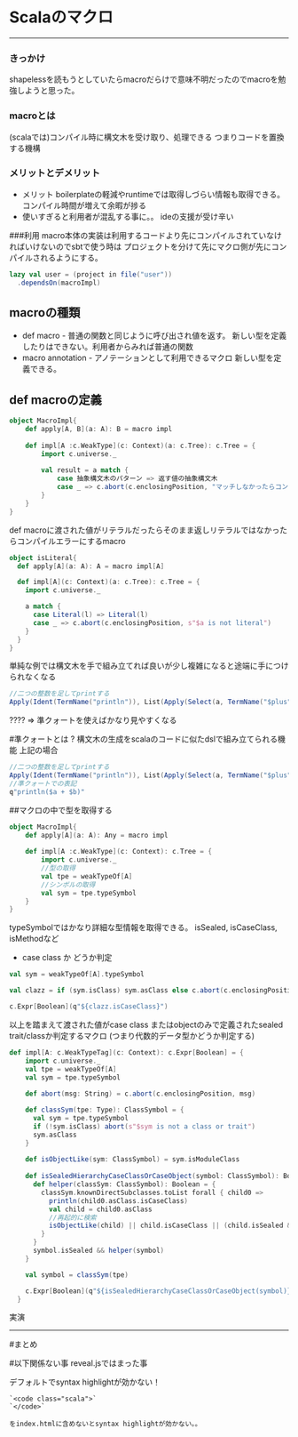 # Scalaのマクロ
________



### きっかけ
shapelessを読もうとしていたらmacroだらけで意味不明だったのでmacroを勉強しようと思った。



### macroとは
(scalaでは)コンパイル時に構文木を受け取り、処理できる
つまりコードを置換する機構



### メリットとデメリット
* メリット  boilerplateの軽減やruntimeでは取得しづらい情報も取得できる。 コンパイル時間が増えて余暇が捗る
* 使いすぎると利用者が混乱する事に。。  ideの支援が受け辛い 




###利用
macro本体の実装は利用するコードより先にコンパイルされていなければいけないのでsbtで使う時は
プロジェクトを分けて先にマクロ側が先にコンパイルされるようにする。

```scala
lazy val user = (project in file("user"))
  .dependsOn(macroImpl)
```



## macroの種類
* def macro - 普通の関数と同じように呼び出され値を返す。 新しい型を定義したりはできない。利用者からみれば普通の関数
* macro annotation - アノテーションとして利用できるマクロ 新しい型を定義できる。


## def macroの定義
```scala
object MacroImpl{
    def apply[A, B](a: A): B = macro impl
    
    def impl[A :c.WeakType](c: Context)(a: c.Tree): c.Tree = {
        import c.universe._
        
        val result = a match {
            case 抽象構文木のパターン => 返す値の抽象構文木
            case _ => c.abort(c.enclosingPosition, "マッチしなかったらコンパイルエラー")
        }
    }
}
```


def macroに渡された値がリテラルだったらそのまま返しリテラルではなかったらコンパイルエラーにするmacro
```scala
object isLiteral{
  def apply[A](a: A): A = macro impl[A]

  def impl[A](c: Context)(a: c.Tree): c.Tree = {
    import c.universe._

    a match {
      case Literal(l) => Literal(l)
      case _ => c.abort(c.enclosingPosition, s"$a is not literal")
    }
  }
}
```


単純な例では構文木を手で組み立てれば良いが少し複雑になると途端に手につけられなくなる
```scala
//二つの整数を足してprintする
Apply(Ident(TermName("println")), List(Apply(Select(a, TermName("$plus")), List(b))))
```


???? => 準クォートを使えばかなり見やすくなる



#準クォートとは ?
構文木の生成をscalaのコードに似たdslで組み立てられる機能
上記の場合
```scala
//二つの整数を足してprintする
Apply(Ident(TermName("println")), List(Apply(Select(a, TermName("$plus")), List(b))))
//準クォートでの表記
q"println($a + $b)"
```



##マクロの中で型を取得する
```scala
object MacroImpl{
    def apply[A](a: A): Any = macro impl
    
    def impl[A :c.WeakType](c: Context): c.Tree = {
        import c.universe._
        //型の取得
        val tpe = weakTypeOf[A] 
        //シンボルの取得
        val sym = tpe.typeSymbol
    }
}
```


typeSymbolではかなり詳細な型情報を取得できる。
isSealed, isCaseClass, isMethodなど
* case class か どうか判定
```scala
val sym = weakTypeOf[A].typeSymbol

val clazz = if (sym.isClass) sym.asClass else c.abort(c.enclosingPosition, s"$sym is not class")

c.Expr[Boolean](q"${clazz.isCaseClass}")
```


以上を踏まえて渡された値がcase class またはobjectのみで定義されたsealed trait/classか判定するマクロ
(つまり代数的データ型かどうか判定する)
```scala
def impl[A: c.WeakTypeTag](c: Context): c.Expr[Boolean] = {
    import c.universe._
    val tpe = weakTypeOf[A]
    val sym = tpe.typeSymbol
    
    def abort(msg: String) = c.abort(c.enclosingPosition, msg)

    def classSym(tpe: Type): ClassSymbol = {
      val sym = tpe.typeSymbol
      if (!sym.isClass) abort(s"$sym is not a class or trait")
      sym.asClass
    }
    
    def isObjectLike(sym: ClassSymbol) = sym.isModuleClass
    
    def isSealedHierarchyCaseClassOrCaseObject(symbol: ClassSymbol): Boolean = {
      def helper(classSym: ClassSymbol): Boolean = {
        classSym.knownDirectSubclasses.toList forall { child0 =>
          println(child0.asClass.isCaseClass)
          val child = child0.asClass
          //再起的に検索
          isObjectLike(child) || child.isCaseClass || (child.isSealed && helper(child))
        }
      }
      symbol.isSealed && helper(symbol)
    }

    val symbol = classSym(tpe)

    c.Expr[Boolean](q"${isSealedHierarchyCaseClassOrCaseObject(symbol)}")
  }
```


実演
________



#まとめ




#以下関係ない事
reveal.jsではまった事


デフォルトでsyntax highlightが効かない！
  
    `<code class="scala">`
  	`</code>`
  	
  	をindex.htmlに含めないとsyntax highlightが効かない。。

